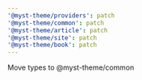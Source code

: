 ```yaml
---
'@myst-theme/providers': patch
'@myst-theme/common': patch
'@myst-theme/article': patch
'@myst-theme/site': patch
'@myst-theme/book': patch
---
```


Move types to @myst-theme/common
